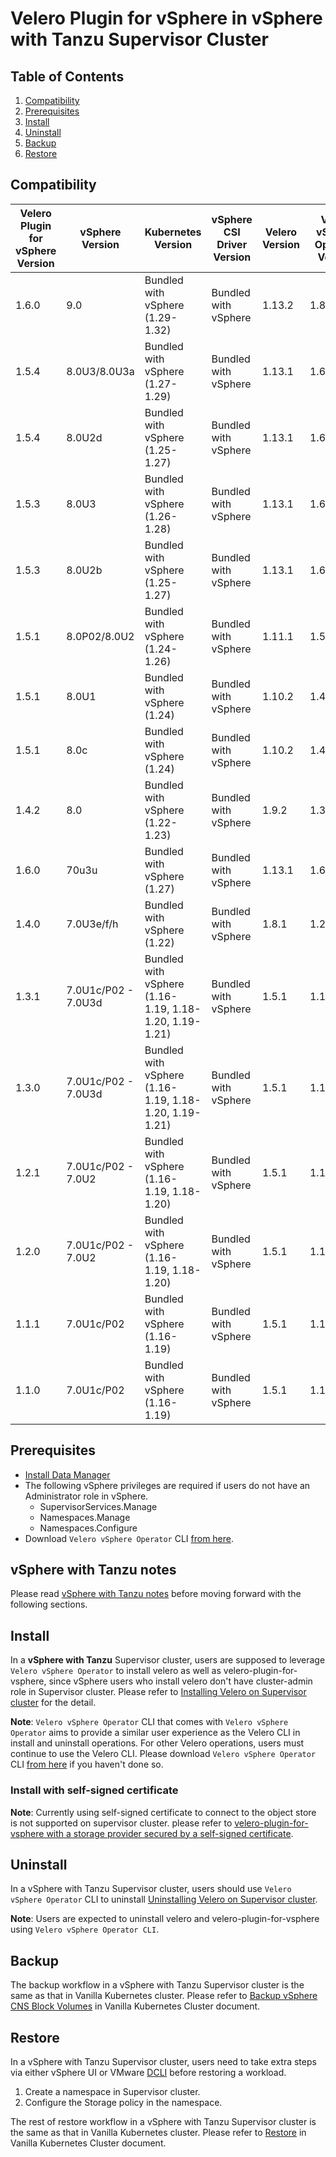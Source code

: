 # Velero Plugin for vSphere in vSphere with Tanzu Supervisor Cluster

## Table of Contents

1. [Compatibility](#compatibility)
2. [Prerequisites](#prerequisites)
3. [Install](#install)
4. [Uninstall](#uninstall)
5. [Backup](#backup)
6. [Restore](#restore)

## Compatibility

| Velero Plugin for vSphere Version | vSphere Version  | Kubernetes Version                                     | vSphere CSI Driver Version | Velero Version | Velero vSphere Operator Version | Data Manager Version | Velero Plugin for AWS | vSphere Plugin Deprecated | vSphere Plugin EOL Date      |
|-----------------------------------|------------------|--------------------------------------------------------|----------------------------|----------------|---------------------------------|---------------|-----------------------|------------|---------------|
| 1.6.0                             | 9.0              | Bundled with vSphere (1.29-1.32)                       | Bundled with vSphere       | 1.13.2          | 1.8.1                           | 1.2.0        | 1.6.1/1.6.2           | No         | N/A    |
| 1.5.4                             | 8.0U3/8.0U3a     | Bundled with vSphere (1.27-1.29)                       | Bundled with vSphere       | 1.13.1          | 1.6.1/1.8.1                     | 1.2.0        | 1.6.0                 | No         | N/A    |
| 1.5.4                             | 8.0U2d           | Bundled with vSphere (1.25-1.27)                       | Bundled with vSphere       | 1.13.1          | 1.6.1                           | 1.2.0        |                       | No         | N/A           |
| 1.5.3                             | 8.0U3            | Bundled with vSphere (1.26-1.28)                       | Bundled with vSphere       | 1.13.1          | 1.6.1                           | 1.2.0        | 1.6.0                 | No         | N/A    |
| 1.5.3                             | 8.0U2b           | Bundled with vSphere (1.25-1.27)                       | Bundled with vSphere       | 1.13.1          | 1.6.0                           | 1.2.0        |                       | No         | N/A           |
| 1.5.1                             | 8.0P02/8.0U2     | Bundled with vSphere (1.24-1.26)                       | Bundled with vSphere       | 1.11.1          | 1.5.0                           | 1.2.0       |                       | No         | N/A           |
| 1.5.1                             | 8.0U1            | Bundled with vSphere (1.24)                            | Bundled with vSphere       | 1.10.2          | 1.4.0                           | 1.2.0       |                       | No         | N/A           |
| 1.5.1                             | 8.0c             | Bundled with vSphere (1.24)                            | Bundled with vSphere       | 1.10.2          | 1.4.0                           | 1.2.0        |                       | No         | N/A           |
| 1.4.2                             | 8.0              | Bundled with vSphere (1.22-1.23)                       | Bundled with vSphere       | 1.9.2          | 1.3.0                           | 1.2.0      |                       | No         | N/A           |
| 1.6.0                             | 70u3u            | Bundled with vSphere (1.27)                            | Bundled with vSphere       | 1.13.1          | 1.6.1                           | 1.2.0        |                       | No         | N/A           |
| 1.4.0                             | 7.0U3e/f/h       | Bundled with vSphere (1.22)                            | Bundled with vSphere       | 1.8.1          | 1.2.0                           | 1.1.0       |                       | No         | N/A           |
| 1.3.1                             | 7.0U1c/P02 - 7.0U3d | Bundled with vSphere (1.16-1.19, 1.18-1.20, 1.19-1.21) | Bundled with vSphere       | 1.5.1          | 1.1.0                           | 1.1.0       |                       | No         | N/A           |
| 1.3.0                             | 7.0U1c/P02 - 7.0U3d | Bundled with vSphere (1.16-1.19, 1.18-1.20, 1.19-1.21) | Bundled with vSphere       | 1.5.1          | 1.1.0                           | 1.1.0       |                       | Yes        | December 2022 |
| 1.2.1                             | 7.0U1c/P02 - 7.0U2 | Bundled with vSphere (1.16-1.19, 1.18-1.20)            | Bundled with vSphere       | 1.5.1          | 1.1.0                           | 1.1.0        |                       | Yes        | June 2023     |
| 1.2.0                             | 7.0U1c/P02 - 7.0U2 | Bundled with vSphere (1.16-1.19, 1.18-1.20)            | Bundled with vSphere       | 1.5.1          | 1.1.0                           | 1.1.0        |                       | Yes        | December 2022 |
| 1.1.1                             | 7.0U1c/P02       | Bundled with vSphere (1.16-1.19)                       | Bundled with vSphere       | 1.5.1          | 1.1.0                           | 1.1.0       |                       | No         | N/A           |
| 1.1.0                             | 7.0U1c/P02       | Bundled with vSphere (1.16-1.19)                       | Bundled with vSphere       | 1.5.1          | 1.1.0                           | 1.1.0       |                       | Yes        | December 2022 |

## Prerequisites

* [Install Data Manager](supervisor-datamgr.md)
* The following vSphere privileges are required if users do not have an Administrator role in vSphere.
  * SupervisorServices.Manage
  * Namespaces.Manage
  * Namespaces.Configure
* Download `Velero vSphere Operator` CLI [from here](https://github.com/vmware-tanzu/velero-plugin-for-vsphere/releases/download/v1.1.0/velero-vsphere-1.1.0-linux-amd64.tar.gz).

## vSphere with Tanzu notes

Please read [vSphere with Tanzu notes](supervisor-notes.md) before moving forward with the following sections.

## Install

In a **vSphere with Tanzu** Supervisor cluster, users are supposed to leverage `Velero vSphere Operator` to install velero as well as velero-plugin-for-vsphere, since vSphere users who install velero don't have cluster-admin role in Supervisor cluster. Please refer to
[Installing Velero on Supervisor cluster](velero-vsphere-operator-user-manual.md#installing-velero-on-supervisor-cluster)
for the detail.

**Note**: `Velero vSphere Operator` CLI that comes with `Velero vSphere Operator` aims to provide a similar user experience as the Velero CLI in install and uninstall operations. For other Velero operations, users must continue to use the Velero CLI. Please download `Velero vSphere Operator` CLI [from here](https://github.com/vmware-tanzu/velero-plugin-for-vsphere/releases/download/v1.1.0/velero-vsphere-1.1.0-linux-amd64.tar.gz) if you haven't done so.

### Install with self-signed certificate

**Note**: Currently using self-signed certificate to connect to the object store is not supported on supervisor cluster. please refer to [velero-plugin-for-vsphere with a storage provider secured by a self-signed certificate](self-signed-certificate.md).

## Uninstall

In a vSphere with Tanzu Supervisor cluster, users should use `Velero vSphere Operator` CLI to uninstall [Uninstalling Velero on Supervisor cluster](velero-vsphere-operator-user-manual.md#uninstalling-velero-on-supervisor-cluster).

**Note**: Users are expected to uninstall velero and velero-plugin-for-vsphere using `Velero vSphere Operator CLI`.

## Backup

The backup workflow in a vSphere with Tanzu Supervisor cluster is the same as that in Vanilla Kubernetes cluster. Please refer to [Backup vSphere CNS Block Volumes](vanilla.md#backup-vsphere-cns-block-volumes) in Vanilla Kubernetes Cluster document.

## Restore

In a vSphere with Tanzu Supervisor cluster, users need to take extra steps via either vSphere UI or VMware [DCLI](https://code.vmware.com/web/tool/3.0.0/vmware-datacenter-cli) before restoring a workload.

1. Create a namespace in Supervisor cluster.
2. Configure the Storage policy in the namespace.

The rest of restore workflow in a vSphere with Tanzu Supervisor cluster is the same as that in Vanilla Kubernetes cluster. Please refer to [Restore](vanilla.md#restore) in Vanilla Kubernetes Cluster document.
